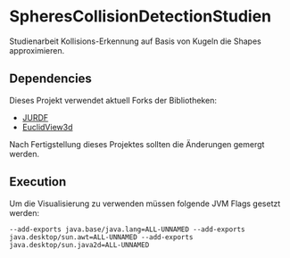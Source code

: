 # SpheresCollisionDetectionStudien
Studienarbeit Kollisions-Erkennung auf Basis von Kugeln die Shapes approximieren.

## Dependencies
Dieses Projekt verwendet aktuell Forks der Bibliotheken:
- [JURDF](https://github.com/lukashert/jurdf)
- [EuclidView3d](https://github.com/lukashert/EuclidView3d)

Nach Fertigstellung dieses Projektes sollten die Änderungen gemergt werden.

## Execution
Um die Visualisierung zu verwenden müssen folgende JVM Flags gesetzt werden:
```
--add-exports java.base/java.lang=ALL-UNNAMED --add-exports java.desktop/sun.awt=ALL-UNNAMED --add-exports java.desktop/sun.java2d=ALL-UNNAMED 
```